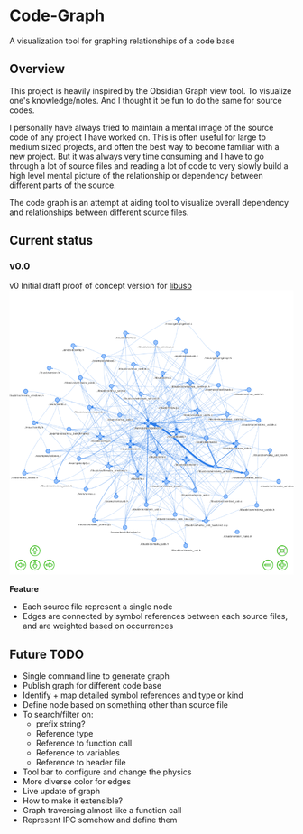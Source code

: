 # Code-Graph
A visualization tool for graphing relationships of a code base

## Overview
This project is heavily inspired by the Obsidian Graph view tool. To visualize one's knowledge/notes. And I thought it be fun to do the same for source codes.

I personally have always tried to maintain a mental image of the source code of any project I have worked on. This is often useful for large to medium sized projects, and often the best way to become familiar with a new project. But it was always very time consuming and I have to go through a lot of source files and reading a lot of code to very slowly build a high level mental picture of the relationship or dependency between different parts of the source.

The code graph is an attempt at aiding tool to visualize overall dependency and relationships between different source files.

## Current status

### v0.0

v0 Initial draft proof of concept version for [libusb](https://hantianjz.github.io/Code-Graph/publish_graph/libusb_graph.html)
![v0 Graph](/resources/9Yq9zxpT72ttfSa.png)

**Feature**
- Each source file represent a single node
- Edges are connected by symbol references between each source files, and are weighted based on occurrences

## Future TODO
- Single command line to generate graph
- Publish graph for different code base
- Identify + map detailed symbol references and type or kind
- Define node based on something other than source file
- To search/filter on:
	- prefix string?
	- Reference type
	- Reference to function call
	- Reference to variables
	- Reference to header file
- Tool bar to configure and change the physics
- More diverse color for edges
- Live update of graph
- How to make it extensible?
- Graph traversing almost like a function call
- Represent IPC somehow and define them

